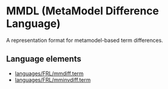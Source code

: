 # MMDL (MetaModel Difference Language)
A representation format for metamodel-based term differences.
## Language elements
* [languages/FRL/mmdiff.term](../../languages/FRL/mmdiff.term)
* [languages/FRL/mminvdiff.term](../../languages/FRL/mminvdiff.term)
